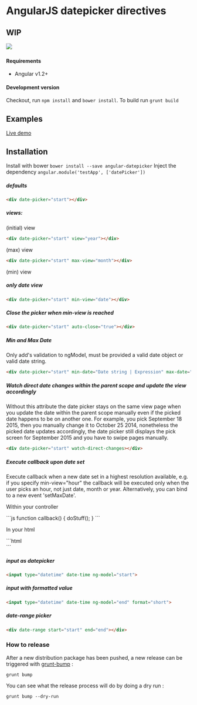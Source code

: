 # AngularJS datepicker directives

## WIP

<a href="https://travis-ci.org/eralha/angular-datepicker" target="_blank">
<img src="https://travis-ci.org/eralha/angular-datepicker.svg" /></a> 
<a href="http://gruntjs.com/" target="_blank"><img src="https://cdn.gruntjs.com/builtwith.png" alt="" /></a>

#### Requirements

-  Angular v1.2+


#### Development version 

Checkout, run `npm install` and `bower install`.
To build run `grunt build`

## Examples

[Live demo](https://rawgithub.com/g00fy-/angular-datepicker/master/app/index.html)

## Installation

Install with bower `bower install --save angular-datepicker`
Inject the dependency `angular.module('testApp', ['datePicker'])`

##### defaults

```html
<div date-picker="start"></div>
```


##### views:

(initial) view

```html
<div date-picker="start" view="year"></div>
```

(max) view

```html
<div date-picker="start" max-view="month"></div>
```

(min) view 

##### only date view

```html
<div date-picker="start" min-view="date"></div>
```

##### Close the picker when min-view is reached

```html
<div date-picker="start" auto-close="true"></div>
```

##### Min and Max Date

<p>Only add's validation to ngModel, must be provided a valid date object or valid date string.</p>

```html
<div date-picker="start" min-date="Date string | Expression" max-date="Date string | Expression"></div>
```

##### Watch direct date changes within the parent scope and update the view accordingly

<p>Without this attribute the date picker stays on the same view page when you update the date within the parent scope manually even if the picked date happens to be on another one. For example, you pick September 18 2015, then you manually change it to October 25 2014, nonetheless the picked date updates accordingly, the date picker still displays the pick screen for September 2015 and you have to swipe pages manually.</p>

```html
<div date-picker="start" watch-direct-changes></div>
```

##### Execute callback upon date set

<p>Execute callback when a new date set in a highest resolution available, e.g. if you specify min-view="hour" the callback will be executed only when the user picks an hour, not just date, month or year. Alternatively, you can bind to a new event 'setMaxDate'.</p>

<p>Within your controller</p>
```js
function callback() {
  doStuff();
}
```
<p>In your html</p>
```html
<div date-picker="start" on-set-date="callback"></div>
```

##### input as datepicker

```html
<input type="datetime" date-time ng-model="start">
```

##### input with formatted value

```html
<input type="datetime" date-time ng-model="end" format="short">
```


##### date-range picker

```html
<div date-range start="start" end="end"></div>
```



### How to release

After a new distribution package has been pushed, a new release can be triggered with [grunt-bump](https://github.com/vojtajina/grunt-bump) :

```
grunt bump
```

You can see what the release process will do by doing a dry run :

```
grunt bump --dry-run
```
